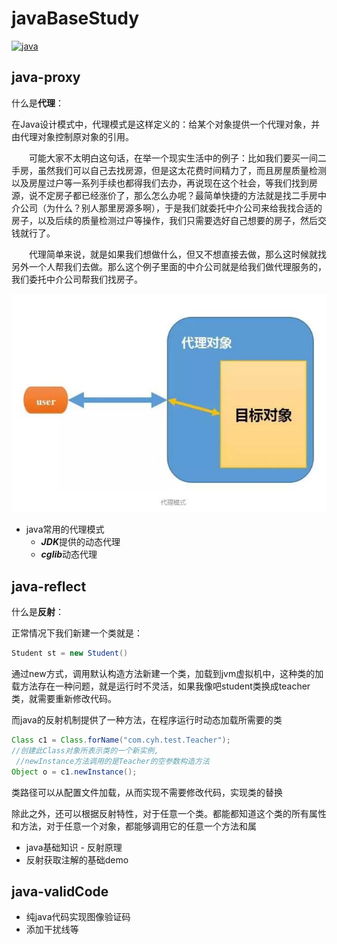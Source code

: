 # javaBaseStudy

[![java](https://img.shields.io/badge/JAVA-1.8+-green.svg)](#java-proxy)

## java-proxy

什么是**代理**：

在Java设计模式中，代理模式是这样定义的：给某个对象提供一个代理对象，并由代理对象控制原对象的引用。

　　可能大家不太明白这句话，在举一个现实生活中的例子：比如我们要买一间二手房，虽然我们可以自己去找房源，但是这太花费时间精力了，而且房屋质量检测以及房屋过户等一系列手续也都得我们去办，再说现在这个社会，等我们找到房源，说不定房子都已经涨价了，那么怎么办呢？最简单快捷的方法就是找二手房中介公司（为什么？别人那里房源多啊），于是我们就委托中介公司来给我找合适的房子，以及后续的质量检测过户等操作，我们只需要选好自己想要的房子，然后交钱就行了。

　　代理简单来说，就是如果我们想做什么，但又不想直接去做，那么这时候就找另外一个人帮我们去做。那么这个例子里面的中介公司就是给我们做代理服务的，我们委托中介公司帮我们找房子。

![java代理模式](document/java-proxy.jpg)

- java常用的代理模式
  - ***JDK***提供的动态代理
  - ***cglib***动态代理

## java-reflect

什么是**反射**：

正常情况下我们新建一个类就是：

~~~java
Student st = new Student()
~~~

通过new方式，调用默认构造方法新建一个类，加载到jvm虚拟机中，这种类的加载方法存在一种问题，就是运行时不灵活，如果我像吧student类换成teacher类，就需要重新修改代码。

而java的反射机制提供了一种方法，在程序运行时动态加载所需要的类

~~~java
Class c1 = Class.forName("com.cyh.test.Teacher");
//创建此Class对象所表示类的一个新实例,
 //newInstance方法调用的是Teacher的空参数构造方法
Object o = c1.newInstance();
~~~

类路径可以从配置文件加载，从而实现不需要修改代码，实现类的替换

除此之外，还可以根据反射特性，对于任意一个类。都能都知道这个类的所有属性和方法，对于任意一个对象，都能够调用它的任意一个方法和属

- java基础知识 - 反射原理
- 反射获取注解的基础demo

## java-validCode

- 纯java代码实现图像验证码
- 添加干扰线等